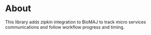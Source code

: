 # About

This library adds zipkin integration to BioMAJ to track micro services communications and follow workflow progress and timing.
